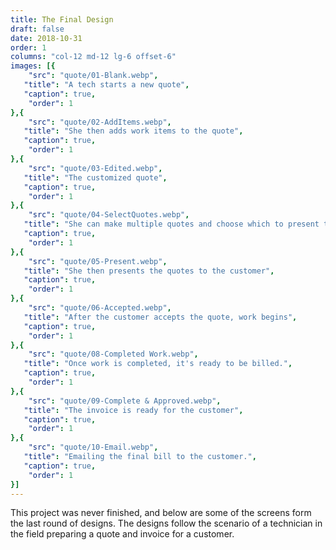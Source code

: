 ```yaml
---
title: The Final Design
draft: false
date: 2018-10-31
order: 1
columns: "col-12 md-12 lg-6 offset-6"
images: [{
    "src": "quote/01-Blank.webp",
   "title": "A tech starts a new quote",
   "caption": true,
    "order": 1
},{
    "src": "quote/02-AddItems.webp",
   "title": "She then adds work items to the quote",
   "caption": true,
    "order": 1
},{
    "src": "quote/03-Edited.webp",
   "title": "The customized quote",
   "caption": true,
    "order": 1
},{
    "src": "quote/04-SelectQuotes.webp",
   "title": "She can make multiple quotes and choose which to present to the customer",
   "caption": true,
    "order": 1
},{
    "src": "quote/05-Present.webp",
   "title": "She then presents the quotes to the customer",
   "caption": true,
    "order": 1
},{
    "src": "quote/06-Accepted.webp",
   "title": "After the customer accepts the quote, work begins",
   "caption": true,
    "order": 1
},{
    "src": "quote/08-Completed Work.webp",
   "title": "Once work is completed, it's ready to be billed.",
   "caption": true,
    "order": 1
},{
    "src": "quote/09-Complete & Approved.webp",
   "title": "The invoice is ready for the customer",
   "caption": true,
    "order": 1
},{
    "src": "quote/10-Email.webp",
   "title": "Emailing the final bill to the customer.",
   "caption": true,
    "order": 1
}]
---
```

This project was never finished, and below are some of the screens form the last round of designs.
The designs follow the scenario of a technician in the field preparing a quote and invoice for a customer.
